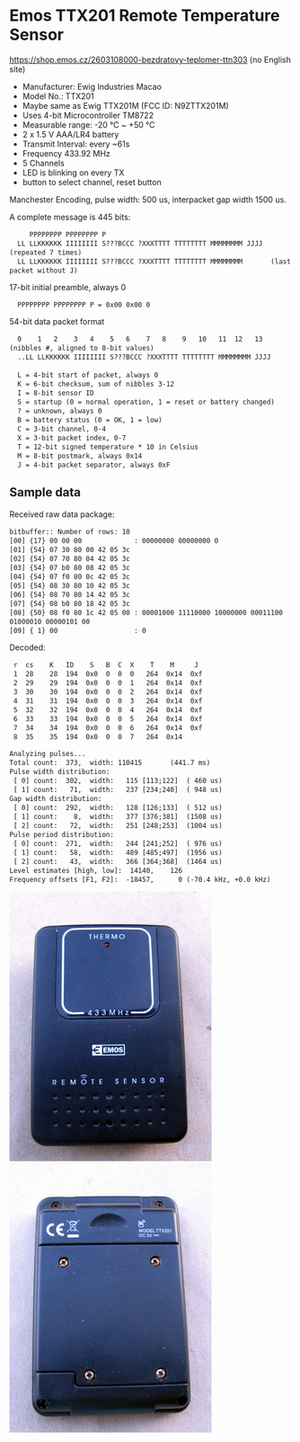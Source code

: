 # Emos TTX201 Remote Temperature Sensor
https://shop.emos.cz/2603108000-bezdratovy-teplomer-ttn303 (no English site)

* Manufacturer: Ewig Industries Macao
* Model No.: TTX201
* Maybe same as Ewig TTX201M (FCC ID: N9ZTTX201M)
* Uses 4-bit Microcontroller TM8722
* Measurable range: -20 °C ~ +50 °C
* 2 x 1.5 V AAA/LR4 battery
* Transmit Interval: every ~61s
* Frequency 433.92 MHz
* 5 Channels
* LED is blinking on every TX
* button to select channel, reset button

Manchester Encoding, pulse width: 500 us, interpacket gap width 1500 us.

A complete message is 445 bits:
```
     PPPPPPPP PPPPPPPP P
  LL LLKKKKKK IIIIIIII S???BCCC ?XXXTTTT TTTTTTTT MMMMMMMM JJJJ  (repeated 7 times)
  LL LLKKKKKK IIIIIIII S???BCCC ?XXXTTTT TTTTTTTT MMMMMMMM       (last packet without J)
```

17-bit initial preamble, always 0
```
  PPPPPPPP PPPPPPPP P = 0x00 0x00 0
```

54-bit data packet format
```
  0    1   2    3   4    5   6    7   8    9   10   11  12   13  (nibbles #, aligned to 8-bit values)
  ..LL LLKKKKKK IIIIIIII S???BCCC ?XXXTTTT TTTTTTTT MMMMMMMM JJJJ

  L = 4-bit start of packet, always 0
  K = 6-bit checksum, sum of nibbles 3-12
  I = 8-bit sensor ID
  S = startup (0 = normal operation, 1 = reset or battery changed)
  ? = unknown, always 0
  B = battery status (0 = OK, 1 = low)
  C = 3-bit channel, 0-4
  X = 3-bit packet index, 0-7
  T = 12-bit signed temperature * 10 in Celsius
  M = 8-bit postmark, always 0x14
  J = 4-bit packet separator, always 0xF
```

## Sample data

Received raw data package:
```
bitbuffer:: Number of rows: 10 
[00] {17} 00 00 00             : 00000000 00000000 0
[01] {54} 07 30 80 00 42 05 3c 
[02] {54} 07 70 80 04 42 05 3c 
[03] {54} 07 b0 80 08 42 05 3c 
[04] {54} 07 f0 80 0c 42 05 3c 
[05] {54} 08 30 80 10 42 05 3c 
[06] {54} 08 70 80 14 42 05 3c 
[07] {54} 08 b0 80 18 42 05 3c 
[08] {50} 08 f0 80 1c 42 05 00 : 00001000 11110000 10000000 00011100 01000010 00000101 00
[09] { 1} 00                   : 0
```

Decoded:
```
 r  cs    K   ID    S   B  C  X    T    M     J
 1  28    28  194  0x0  0  0  0   264  0x14  0xf
 2  29    29  194  0x0  0  0  1   264  0x14  0xf
 3  30    30  194  0x0  0  0  2   264  0x14  0xf
 4  31    31  194  0x0  0  0  3   264  0x14  0xf
 5  32    32  194  0x0  0  0  4   264  0x14  0xf
 6  33    33  194  0x0  0  0  5   264  0x14  0xf
 7  34    34  194  0x0  0  0  6   264  0x14  0xf
 8  35    35  194  0x0  0  0  7   264  0x14
```

```
Analyzing pulses...
Total count:  373,  width: 110415		(441.7 ms)
Pulse width distribution:
 [ 0] count:  302,  width:   115 [113;122]	( 460 us)
 [ 1] count:   71,  width:   237 [234;240]	( 948 us)
Gap width distribution:
 [ 0] count:  292,  width:   128 [126;133]	( 512 us)
 [ 1] count:    8,  width:   377 [376;381]	(1508 us)
 [ 2] count:   72,  width:   251 [248;253]	(1004 us)
Pulse period distribution:
 [ 0] count:  271,  width:   244 [241;252]	( 976 us)
 [ 1] count:   58,  width:   489 [485;497]	(1956 us)
 [ 2] count:   43,  width:   366 [364;368]	(1464 us)
Level estimates [high, low]:  14140,    126
Frequency offsets [F1, F2]:  -18457,      0	(-70.4 kHz, +0.0 kHz)
```

![Emos TTX201 Front](ttx201-sensor-front.jpg)
![Emos TTX201 Rear](ttx201-sensor-rear.jpg)

